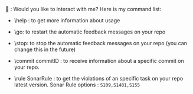 :robot: : Would you like to interact with me? Here is my command list:

- \help : to get more information about usage

- \go: to restart the automatic feedback messages on your repo

- \stop: to stop  the automatic feedback messages on your repo (you can change this in the future)

- \commit commitID : to receive information about a specific commit on your repo.
- \rule SonarRule : to get the violations of an specific task on your repo latest version. Sonar Rule options : `S109,S1481,S155`